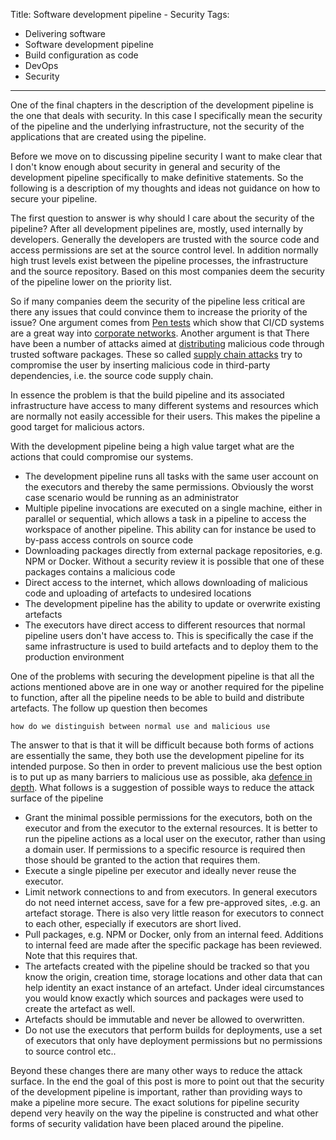 Title: Software development pipeline - Security
Tags:
  - Delivering software
  - Software development pipeline
  - Build configuration as code
  - DevOps
  - Security
---

One of the final chapters in the description of the development pipeline is the one that deals with
security. In this case I specifically mean the security of the pipeline and the underlying infrastructure,
not the security of the applications that are created using the pipeline.

Before we move on to discussing pipeline security I want to make clear that I don't know enough
about security in general and security of the development pipeline specifically to make definitive
statements. So the following is a description of my thoughts and ideas not guidance on how to secure
your pipeline.

The first question to answer is why should I care about the security of the pipeline? After all
development pipelines are, mostly, used internally by developers. Generally the developers are trusted
with the source code and access permissions are set at the source control level.
In addition normally high trust levels exist between the pipeline processes, the infrastructure and
the source repository. Based on this most companies deem the security of the pipeline lower
on the priority list.

So if many companies deem the security of the pipeline less critical are there any issues
that could convince them to increase the priority of the issue? One argument comes from
[Pen tests](https://www.researchgate.net/publication/332834111_Vulnerabilities_in_Continuous_Delivery_Pipelines_A_Case_Study)
which show that CI/CD systems are a great way into
[corporate networks](https://www.blackhat.com/docs/eu-15/materials/eu-15-Mittal-Continuous-Intrusion-Why-CI-Tools-Are-An-Attackers-Best-Friend.pdf).
Another argument is that There have been a number of attacks aimed at
[distributing](https://medium.com/@hkparker/analysis-of-a-supply-chain-attack-2bd8fa8286ac) malicious
code through trusted software packages. These so called
[supply chain attacks](https://en.wikipedia.org/wiki/Supply_chain_attack) try to compromise the user
by inserting malicious code in third-party dependencies, i.e. the source code supply chain.

In essence the problem is that the build pipeline and its associated infrastructure have access to
many different systems and resources which are normally not easily accessible for their users. This
makes the pipeline a good target for malicious actors.

With the development pipeline being a high value target what are the actions that could compromise
our systems.

- The development pipeline runs all tasks with the same user account on the executors and thereby
  the same permissions. Obviously the worst case scenario would be running as an administrator
- Multiple pipeline invocations are executed on a single machine, either in parallel or sequential,
  which allows a task in a pipeline to access the workspace of another pipeline. This ability can
  for instance be used to by-pass access controls on source code
- Downloading packages directly from external package repositories, e.g. NPM or Docker. Without a
  security review it is possible that one of these packages contains a malicious code
- Direct access to the internet, which allows downloading of malicious code and uploading of artefacts
  to undesired locations
- The development pipeline has the ability to update or overwrite existing artefacts
- The executors have direct access to different resources that normal pipeline users don't have
  access to. This is specifically the case if the same infrastructure is used to build artefacts and
  to deploy them to the production environment

One of the problems with securing the development pipeline is that all the actions mentioned above
are in one way or another required for the pipeline to function, after all the pipeline needs to be
able to build and distribute artefacts. The follow up question then becomes

    how do we distinguish between normal use and malicious use

The answer to that is that it will be difficult because both forms of actions are essentially the
same, they both use the development pipeline for its intended purpose. So then in order to prevent
malicious use the best option is to put up as many barriers to malicious use as possible, aka
[defence in depth](https://en.wikipedia.org/wiki/Defense_in_depth_(computing)). What follows is a
suggestion of possible ways to reduce the attack surface of the pipeline

- Grant the minimal possible permissions for the executors, both on the executor and from the executor
  to the external resources. It is better to run the pipeline actions as a local user on the executor,
  rather than using a domain user. If permissions to a specific resource is required then those
  should be granted to the action that requires them.
- Execute a single pipeline per executor and ideally never reuse the executor.
- Limit network connections to and from executors. In general executors do not need internet access,
  save for a few pre-approved sites, .e.g. an artefact storage. There is also very little reason
  for executors to connect to each other, especially if executors are short lived.
- Pull packages, e.g. NPM or Docker, only from an internal feed. Additions to internal feed are made
  after the specific package has been reviewed. Note that this requires that.
- The artefacts created with the pipeline should be tracked so that you know the origin, creation time,
  storage locations and other data that can help identity an exact instance of an artefact. Under
  ideal circumstances you would know exactly which sources and packages were used to create
  the artefact as well.
- Artefacts should be immutable and never be allowed to overwritten.
- Do not use the executors that perform builds for deployments, use a set of executors that only
  have deployment permissions but no permissions to source control etc..

Beyond these changes there are many other ways to reduce the attack surface. In the end the goal of
this post is more to point out that the security of the development pipeline is important, rather
than providing ways to make a pipeline more secure. The exact solutions for pipeline security depend
very heavily on the way the pipeline is constructed and what other forms of security validation have
been placed around the pipeline.
